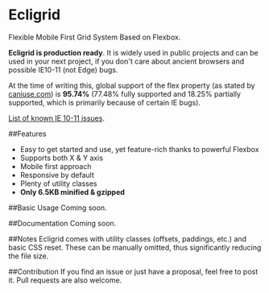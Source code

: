 # Ecligrid
Flexible Mobile First Grid System Based on Flexbox.

**Ecligrid is production ready**. It is widely used in public projects and can be used in your next project, if you don't care about ancient browsers and possible IE10-11 (not Edge) bugs.

At the time of writing this, global support of the flex property (as stated by [caniuse.com](http://caniuse.com/#search=flex)) is **95.74%** (77.48% fully supported and 18.25% partially supported, which is primarily because of certain IE bugs).

[List of known IE 10-11 issues](http://caniuse.com/#search=flex).

##Features
- Easy to get started and use, yet feature-rich thanks to powerful Flexbox
- Supports both X & Y axis
- Mobile first approach
- Responsive by default
- Plenty of utility classes
- **Only 6.5KB minified & gzipped**

##Basic Usage
Coming soon.

##Documentation
Coming soon.

##Notes
Ecligrid comes with utility classes (offsets, paddings, etc.) and basic CSS reset.
These can be manually omitted, thus significantly reducing the file size.

##Contribution
If you find an issue or just have a proposal, feel free to post it. Pull requests are also welcome.
